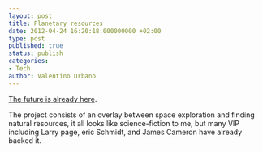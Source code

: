 ```yaml
---
layout: post
title: Planetary resources
date: 2012-04-24 16:20:18.000000000 +02:00
type: post
published: true
status: publish
categories:
- Tech
author: Valentino Urbano 
---
```


[The future is already here][0].

The project consists of an overlay between space exploration and finding natural resources, it all looks like science-fiction to me, but many VIP including Larry page, eric Schmidt, and James Cameron have already backed it.


[0]: http://www.theverge.com/2012/4/24/2971461/planetary-resources-mining